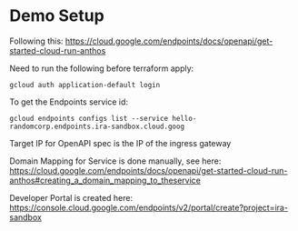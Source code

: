 # Demo Setup

Following this: https://cloud.google.com/endpoints/docs/openapi/get-started-cloud-run-anthos

Need to run the following before terraform apply:

```
gcloud auth application-default login
``` 

To get the Endpoints service id:
```
gcloud endpoints configs list --service hello-randomcorp.endpoints.ira-sandbox.cloud.goog
```

Target IP for OpenAPI spec is the IP of the ingress gateway

Domain Mapping for Service is done manually, see here: https://cloud.google.com/endpoints/docs/openapi/get-started-cloud-run-anthos#creating_a_domain_mapping_to_theservice

Developer Portal is created here: https://console.cloud.google.com/endpoints/v2/portal/create?project=ira-sandbox